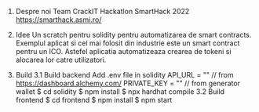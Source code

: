 1. Despre noi
Team CrackIT
Hackatlon SmartHack 2022 https://smarthack.asmi.ro/

2. Idee
 Un scratch pentru solidity pentru automatizarea de smart contracts. Exemplul aplicat si cel mai folosit din industrie este un smart contract pentru un ICO. Astefel aplicatia automatizeaza crearea de tokeni si alocarea lor catre utilizatori. 

3. Build
    3.1 Build backend
        Add .env file in solidity
        API_URL  = "" // from https://dashboard.alchemy.com/
        PRIVATE_KEY = "" // from generator wallet
        $ cd solidity
        $ npm install
        $ npx hardhat compile
    3.2 Build frontend
        $ cd frontend
        $ npm install
        $ npm start





